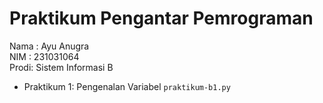 # Praktikum Pengantar Pemrograman

<div> Nama : Ayu Anugra </div>
<div> NIM  : 231031064 </div>
<div> Prodi: Sistem Informasi B </div>

* Praktikum 1: Pengenalan Variabel `praktikum-b1.py`
